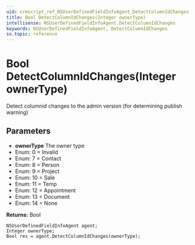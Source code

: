 ```yaml
---
uid: crmscript_ref_NSUserDefinedFieldInfoAgent_DetectColumnIdChanges
title: Bool DetectColumnIdChanges(Integer ownerType)
intellisense: NSUserDefinedFieldInfoAgent.DetectColumnIdChanges
keywords: NSUserDefinedFieldInfoAgent, DetectColumnIdChanges
so.topic: reference
---
```


# Bool DetectColumnIdChanges(Integer ownerType)

Detect columnid changes to the admin version (for determining publish warning)

## Parameters

* **ownerType** The owner type
* Enum: 0 = Invalid
* Enum: 7 = Contact
* Enum: 8 = Person
* Enum: 9 = Project
* Enum: 10 = Sale
* Enum: 11 = Temp
* Enum: 12 = Appointment
* Enum: 13 = Document
* Enum: 14 = None

**Returns:** Bool

```crmscript
NSUserDefinedFieldInfoAgent agent;
Integer ownerType;
Bool res = agent.DetectColumnIdChanges(ownerType);
```

